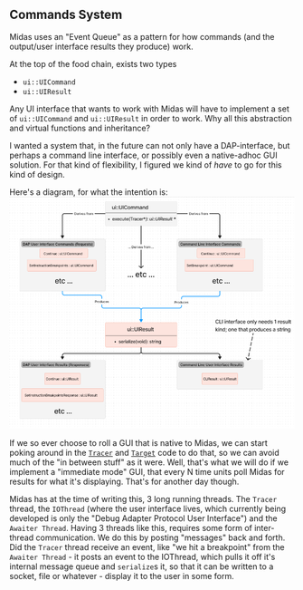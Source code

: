 ## Commands System

Midas uses an "Event Queue" as a pattern for how commands (and the output/user interface results they produce) work.

At the top of the food chain, exists two types

- `ui::UICommand`
- `ui::UIResult`

Any UI interface that wants to work with Midas will have to implement a set of `ui::UICommand` and `ui::UIResult` in order to work.
Why all this abstraction and virtual functions and inheritance?

I wanted a system that, in the future can not only have a DAP-interface, but perhaps a command line interface, or possibly even a native-adhoc GUI solution.
For that kind of flexibility, I figured we kind of _have_ to go for this kind of design.

Here's a diagram, for what the intention is: ![event queue](./commands%20&%20event%20queue.png)

If we so ever choose to roll a GUI that is native to Midas, we can start poking around in the [`Tracer`](../src/tracer.h) and [`Target`](../src/target.h) code to do that, so we can avoid much of the "in between stuff" as it were. Well, that's what we will do if we implement a "immediate mode" GUI, that every N time units poll Midas for results for what it's displaying. That's for another day though.

Midas has at the time of writing this, 3 long running threads. The `Tracer` thread, the `IOThread` (where the user interface lives, which currently being developed is only the "Debug Adapter Protocol User Interface") and the `Awaiter Thread`. Having 3 threads like this, requires some form of inter-thread communication. We do this by posting "messages" back and forth. Did the `Tracer` thread receive an event, like "we hit a breakpoint" from the `Awaiter Thread` - it posts an event to the IOThread, which pulls it off it's internal message queue and `serialize`s it, so that it can be written to a socket, file or whatever - display it to the user in some form.
